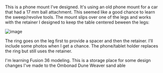 
This is a phone mount I've designed.   It's using an old phone mount for a car that had a 17 mm ball attachment.   This seemed like a good chance to learn the sweep/revolve tools.   The mount slips over one of the legs and works with the retainer I designed to keep the table centered beween the legs:

![image](https://github.com/user-attachments/assets/97095e5d-4eb1-4d27-be32-213a7de64f70)

The ring goes on the leg first to provide a spacer and then the retainer.  I'll include some photos when I get a chance.   The phone/tablet holder replaces the ring but still uses the retainer.

I'm learning Fusion 36 modeling.  This is a storage place for some design changes I've made to the Ombonad Dune Weaver sand able
